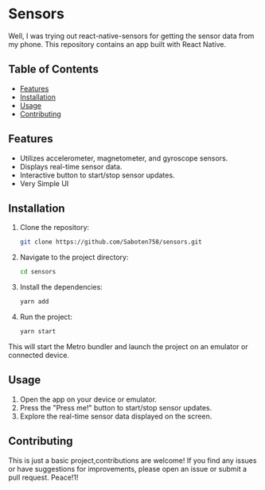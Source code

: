 # Sensors

Well, I was trying out react-native-sensors for getting the sensor data from my phone. This repository contains an app built with React Native.

## Table of Contents

- [Features](#features)
- [Installation](#installation)
- [Usage](#usage)
- [Contributing](#contributing)

## Features

- Utilizes accelerometer, magnetometer, and gyroscope sensors.
- Displays real-time sensor data.
- Interactive button to start/stop sensor updates.
- Very Simple UI

## Installation

1. Clone the repository:
   ```bash
   git clone https://github.com/Saboten758/sensors.git
2. Navigate to the project directory:
    ```bash
    cd sensors
3. Install the dependencies:
    ```bash
    yarn add
4. Run the project:
    ```bash
    yarn start
This will start the Metro bundler and launch the project on an emulator or connected device.
## Usage
1. Open the app on your device or emulator.
2. Press the "Press me!" button to start/stop sensor updates.
3. Explore the real-time sensor data displayed on the screen.

## Contributing
This is just a basic project,contributions are welcome! If you find any issues or have suggestions for improvements, please open an issue or submit a pull request. Peace!1!